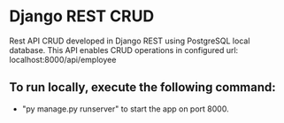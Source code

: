 # Django REST CRUD

Rest API CRUD developed in Django REST using PostgreSQL local database. This API enables CRUD operations in configured url: localhost:8000/api/employee

## To run locally, execute the following command:

* "py manage.py runserver" to start the app on port 8000.
